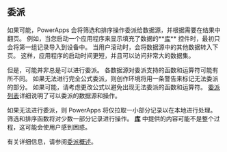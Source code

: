 ## <a name="delegation"></a>委派
如果可能，PowerApps 会将筛选和排序操作委派给数据源，并根据需要在结果中翻页。 例如，当您启动一个应用程序来显示填充了数据的**[库](../maker/canvas-apps/controls/control-gallery.md)** 控件时，最初只会将第一组记录导入到设备中。 当用户滚动时，会将数据源中的其他数据转入下页。 这样，应用程序的启动时间更短，并且可以访问非常大的数据集。

但是，可能并非总是可以进行委派。 各数据源对委派支持的函数和运算符可能有所不同。 如果无法进行完全公式委派，则创作环境将用一条警告来标记无法委派的部分。 如果可能，请考虑更改公式以避免出现无法委派的函数和运算符。  [委派列表](../maker/canvas-apps/delegation-list.md)详细说明了可以委派的数据源和操作。

如果无法进行委派，则 PowerApps 将仅拉取一小部分记录以在本地进行处理。 筛选和排序函数将对少数一部分记录进行操作。 **[库](../maker/canvas-apps/controls/control-gallery.md)** 中提供的内容可能不是整个过程，这可能会使用户感到困惑。 

有关详细信息，请参阅[委派概述](../maker/canvas-apps/delegation-overview.md)。

